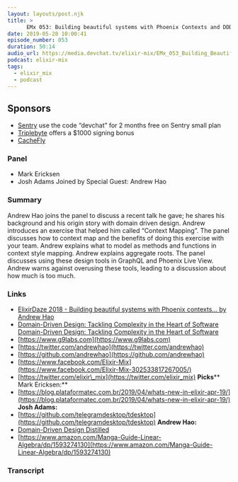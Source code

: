 ```yaml
---
layout: layouts/post.njk
title: >
      EMx 053: Building beautiful systems with Phoenix Contexts and DDD with Andrew Hao
date: 2019-05-28 10:00:41
episode_number: 053
duration: 50:14
audio_url: https://media.devchat.tv/elixir-mix/EMx_053_Building_Beautiful_Systems_with_Phoenix_Contexts_and_DDD_with_Andrew_Hao.mp3
podcast: elixir-mix
tags: 
  - elixir_mix
  - podcast
---
```


## **Sponsors**

- [Sentry](https://sentry.io/) use the code “devchat” for 2 months free on Sentry small plan
- [Triplebyte](https://triplebyte.com/elixir) offers a $1000 signing bonus
- [CacheFly](https://www.cachefly.com/)

### **Panel**

- Mark Ericksen
- Josh Adams
Joined by Special Guest: Andrew Hao
### **Summary**
Andrew Hao joins the panel to discuss a recent talk he gave; he shares his background and his origin story with domain driven design. Andrew introduces an exercise that helped him called “Context Mapping”. The panel discusses how to context map and the benefits of doing this exercise with your team. Andrew explains what to model as methods and functions in context style mapping. Andrew explains aggregate roots. The panel discusses using these design tools in GraphQL and Phoenix Live View. Andrew warns against overusing these tools, leading to a discussion about how much is too much.
### **Links**

- [ElixirDaze 2018 - Building beautiful systems with Phoenix contexts... by Andrew Hao](https://www.youtube.com/watch?v=l3VgbSgo71E)
- [Domain-Driven Design: Tackling Complexity in the Heart of Software Domain-Driven Design: Tackling Complexity in the Heart of Software](https://www.amazon.com/Domain-Driven-Design-Tackling-Complexity-Software/dp/0321125215/ref=sr_1_1?ie=UTF8&qid=1548462018&sr=8-1&linkCode=ll1&tag=devchattv-20&linkId=f06bfe7482dca8bb751ed6d7cc86e2ab&language=en_US)&nbsp;
- [https://www.g9labs.com](https://www.g9labs.com)
- [https://twitter.com/andrewhao](https://twitter.com/andrewhao)
- [https://github.com/andrewhao](https://github.com/andrewhao)
- [https://www.facebook.com/Elixir-Mix](https://www.facebook.com/Elixir-Mix-302533817267005/)
- [https://twitter.com/elixir\_mix](https://twitter.com/elixir_mix)
**Picks**** Mark Ericksen:**
- [https://blog.plataformatec.com.br/2019/04/whats-new-in-elixir-apr-19/](https://blog.plataformatec.com.br/2019/04/whats-new-in-elixir-apr-19/)
**Josh Adams:**
- [https://github.com/telegramdesktop/tdesktop](https://github.com/telegramdesktop/tdesktop)
**Andrew Hao:**
- [Domain-Driven Design Distilled](https://www.amazon.com/Domain-Driven-Design-Distilled-Vaughn-Vernon/dp/0134434420/ref=sr_1_1?ie=UTF8&qid=1548462018&sr=8-1&linkCode=ll1&tag=devchattv-20&linkId=f06bfe7482dca8bb751ed6d7cc86e2ab&language=en_US)
- [https://www.amazon.com/Manga-Guide-Linear-Algebra/dp/1593274130](https://www.amazon.com/Manga-Guide-Linear-Algebra/dp/1593274130)


### Transcript


